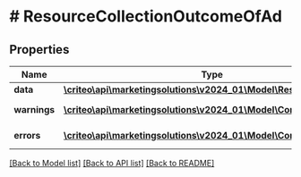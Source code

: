 # # ResourceCollectionOutcomeOfAd

## Properties

Name | Type | Description | Notes
------------ | ------------- | ------------- | -------------
**data** | [**\criteo\api\marketingsolutions\v2024_01\Model\ResourceOfAd[]**](ResourceOfAd.md) |  | [optional]
**warnings** | [**\criteo\api\marketingsolutions\v2024_01\Model\CommonProblem[]**](CommonProblem.md) |  | [optional] [readonly]
**errors** | [**\criteo\api\marketingsolutions\v2024_01\Model\CommonProblem[]**](CommonProblem.md) |  | [optional] [readonly]

[[Back to Model list]](../../README.md#models) [[Back to API list]](../../README.md#endpoints) [[Back to README]](../../README.md)
